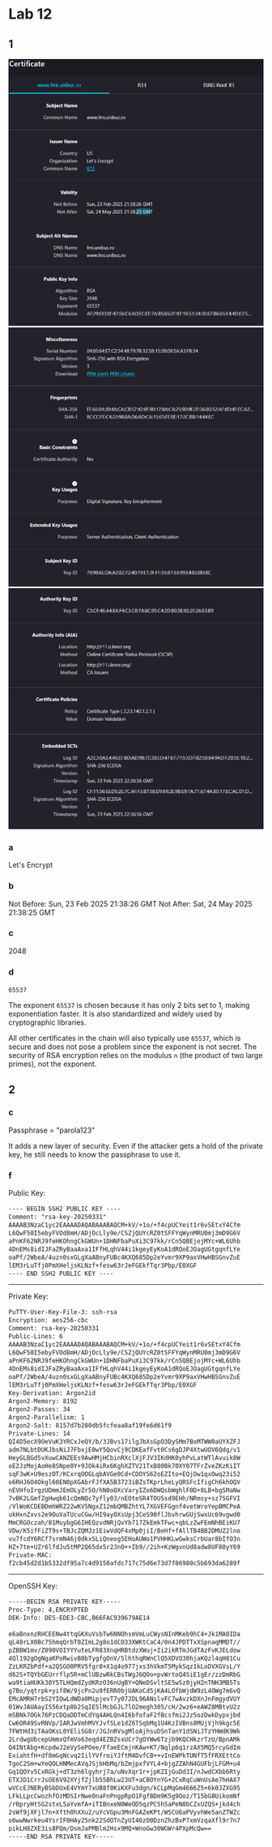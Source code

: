 # Lab 12

## 1

![Digital Certificate](./imgs/certificate_01.png)
![Digital Certificate](./imgs/certificate_02.png)
![Digital Certificate](./imgs/certificate_03.png)

### a

Let's Encrypt

### b

Not Before: Sun, 23 Feb 2025 21:38:26 GMT
Not After:  Sat, 24 May 2025 21:38:25 GMT

### c

2048

### d

`65537`

The exponent `65537` is chosen because it has only 2 bits set to 1, making exponentiation faster. It is also standardized and widely used by cryptographic libraries.

All other certificates in the chain will also typically use `65537`, which is secure and does not pose a problem since the exponent is not secret. The security of RSA encryption relies on the modulus `n` (the product of two large primes), not the exponent.

## 2

### c

Passphrase = "parola123"

It adds a new layer of security. Even if the attacker gets a hold of the private key, he still needs to know the passphrase to use it.

### f

Public Key:

```
---- BEGIN SSH2 PUBLIC KEY ----
Comment: "rsa-key-20250331"
AAAAB3NzaC1yc2EAAAADAQABAAABAQCM+kV/+1o/+f4cpUCYeit1r6vSEtxY4Cfm
L6QwF50I5ebyFVOd8mH/ADjOcLly9e/CSZjQUYcRZ0tSFFYqWynMRU0mj3mD9G6V
aPnKF62NRJ9feHKOhngCkGWUn+1DHNFbaPuXi3C97kk/rCn5QBEjojMYc+WL6Uhb
4DnEMs8idIJFaZRyBaaAxa1IFfHLqhV44i1kgeyEyKoA1dRQoEJOagUGtgqnfLYe
oaPf/2WbeA/4uzn0sxGLgXaABnyFUBc4KXQ685Dp2eYvmr9XP9axVHwHBSGnvZuE
lEM3rLuTfj0PmXHeljsKLNzf+fesw63rJeFGEkfTqr3Pbp/E0XGF
---- END SSH2 PUBLIC KEY ----
```

---

Private Key:

```
PuTTY-User-Key-File-3: ssh-rsa
Encryption: aes256-cbc
Comment: rsa-key-20250331
Public-Lines: 6
AAAAB3NzaC1yc2EAAAADAQABAAABAQCM+kV/+1o/+f4cpUCYeit1r6vSEtxY4Cfm
L6QwF50I5ebyFVOd8mH/ADjOcLly9e/CSZjQUYcRZ0tSFFYqWynMRU0mj3mD9G6V
aPnKF62NRJ9feHKOhngCkGWUn+1DHNFbaPuXi3C97kk/rCn5QBEjojMYc+WL6Uhb
4DnEMs8idIJFaZRyBaaAxa1IFfHLqhV44i1kgeyEyKoA1dRQoEJOagUGtgqnfLYe
oaPf/2WbeA/4uzn0sxGLgXaABnyFUBc4KXQ685Dp2eYvmr9XP9axVHwHBSGnvZuE
lEM3rLuTfj0PmXHeljsKLNzf+fesw63rJeFGEkfTqr3Pbp/E0XGF
Key-Derivation: Argon2id
Argon2-Memory: 8192
Argon2-Passes: 34
Argon2-Parallelism: 1
Argon2-Salt: 8157d7b280db5fcfeaa8af19fe6d61f9
Private-Lines: 14
QI4D5ecX9OeVuK3YRCxJeQY/b/3JBvs17ilgJbXsGpO3DySMm7BxMTWW0aUYXZFJ
adm7NLbtDUKJbsNiJ7FbxjE0wY5QovCj9CDKEafFvt0Cs6gDJP4XtwUOV6Qdg/v1
HeyGLBGd5vXuwCANZEEs9AwHMjHCbinRXclXjFJV3IKdHK0yhPvLatWTlAvuik8W
oE2JzMojAoHe8SNpe0Y+9JOk4iRx6KghXZTV21TxB80Bk70XY07TFrZveZKzKiIT
sqF3wK+U9eszOT/KCxrqOOGLqbAVGe0Cd+CDOYS62oEZIto+EQjOw1qxOwq23i52
o6RHJ6O4Okgl60EN0pXGAbrFJfXA5B3723iBZsTKprLheLyQRSFcIfigCh6khOQV
nEVHfoIrgzUDmmJEmOLyZr5O/hN0oOXcVaryIZo6DWQsbWghlF0D+8LB+bgSMaNw
7vBK2LGmfZgHwqb61cQmNQc7yfly03/nEOteSR4TOU5sd9EHh/NRmsy+sz7SGFVI
/VlWoKCDEBDmhWRZ22wKV5NgxZ12mbQMBZhtYL7XGVEFGgnf4vetWroYepBMCPeA
ukHxnZxvs2e9OuVaTUcuCGw/HI9ayOXsUpj3CeS90flJbvhrwGUjSwxUc69vgwd0
MmCRGOczah/81MuybgG6IHEQzvdNRjQvYb717ZkEmkTFwc+qbLzZwFEmNhBEiKU7
VDw/K5ifFiZT9s+TBJcZQMJz1EiwVdQF4xMp0jiI/BeHf+fAllTB4BB2DMUZ2lno
vu7fcdY6RCf7srmN46j0dkxSLiQneog5EHoAUWo1PVHHKLwGwksCrbUar8bIfO3n
HZ+7te+UZr6lfdJu5tMP2Q65dx5r2JnO++Ib9//2ih+KzWgvnUd8adw8UF80yY69
Private-MAC: f2cb45d2d1b5332df95a7c4d9150afdc717c75d6e73d7f86980c5b693da6289f

```

---

OpenSSH Key:

```
-----BEGIN RSA PRIVATE KEY-----
Proc-Type: 4,ENCRYPTED
DEK-Info: DES-EDE3-CBC,B66FAC939679AE14

e6aBnxnzRHCEENw4ttqGKXuVsbTw6NNOhsmVmLuCWysNInMKeb9hC4+Jk1MA0IDa
qL40rLX0Bc75hmqQrbT0ZImL2g8o1dCO33XWKtCaC4/0n4JPDTTxXSpnaqMMDT//
pZBBW1mv/Z090VOIYYYuteLFR83XnqHRBtdzXWuj+Ii2ikRTmJGdTAzFvKJELdow
4Ql192gOgNgaKPoRwivB0bTygfgOnV/5lhthqRWnClQ5XDVO30hjaKQzl4qH81Cu
ZzLKRZbPdf+a2QSGO0PRV5fgr8+X1q4o977jxs3hVkmT5MykSqz1kLoDVXGVsL/Y
d62S+TQYbGEUrrflp5R+mClUBzwRkCBsTWgJ6QOo+pvWrtoQ4SiE1gEr/zzDmRbG
wa9tiaHUKk30Y5TLHQmdZydKRzO36nUgBY+QNeDSvltSE5wSz0jyH2nTNH3MB5Ts
g7Bo/yqtrpk+yif8W/9jcPn2u9fERR0bjUAKoCd5jKA4LOfbWjdW9zL4OWg7m6vQ
EMcAMRH7rbS2YIOwLdWDa0MipjevT7y072DL96ANslvFC7wAvzkDXnJnFmgydVUY
01WvJAUAayIS56xtp8b2SqIESlMcbGJL7lO2megh305/cH/2wz6+eAWZ8MBtvU2z
mSBNk7OGk76PzCDQaDDTmCdYq4AHLQn4I6bfofaF2fBcsfmi2Jz5ozDwkDypxjbd
Cw6OR49SvRNVp/IARJwVmhMVYJvfSLe1dZ6TSqbMq1U4KzIVBns8MUjVjh9kgc5E
7FWtHd3iTAaOKsL0YEliSG8r/JGJnRVsgMloAjhsuDSnTanY1dSNiJTzYHWdK9Wk
2LrdwgUbcepUmmxQfmVo63eqd4EZBZsxUCr7gOYWw6Tzjb9KQCHkzrTzU/BpnAMk
Q4INtAbg+KcpdwJ2eVySePOee/FfaeECmjnKAw+KT/Nqlp6q1rzAX5MQ5rcyGdIm
ExiahtfH+df8mGqNcvq2IilYVfroiYJftM4DvfCB++vInEWPkTUNfT5fFRXEttCo
TgoC2Sm+wYeQOLHNMecAVqJSjbHbMq/bZmjpxfVYL4+bjgZZAhN4GUFbjLFGM+u4
Gq1QOYv5CxRGkj+dT3zh6lgyhrj7a/uNvXqr1r+jpKZIjGuDd3I/nJwdCXbb6Rty
ETXJD1CrrJsOE6V92XYjfZjlb55BhLw23UT+aCBOYnYG+2CxRqCuWnUsAe7hHAX7
wVCcEJNERyBSbDUxE4VYmY7xUB8f0KiKXFu3dgn/kCLpMqGm4666Z5+6k0JZXG95
LFkLLpcCwozhfOzMDSIrNwe0naFnPngpRpO1FgfBDm9K5g9Ooz/T15bG8UikomNf
/r0pryHtSG2stxL5aYvmfA+iTIBnxeN0WeOD5qzPC5hSaPeN8bCZxUZQS+jkd4ch
2sWf9jXFjl7n+Xfth0hXXu2/uYcVGpu3MnFGAZeKPt/WSCU6aPVyvhWe5anZTWZc
o6wwNwrkeu4YsrIF0HAy25nk22SdOTnZyUI46zO0DznZhzBvP7xmVzqaXfl9r7n7
pikLH8ZXE3is8PQm/DsmJaPMBlm2Hsx9MQ+WnoGw30WGWr4PXpMcQw==
-----END RSA PRIVATE KEY-----
```